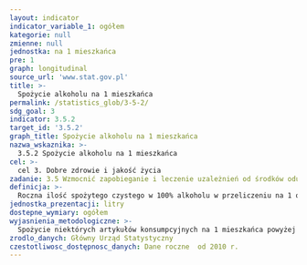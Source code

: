 ```yaml
---
layout: indicator
indicator_variable_1: ogółem
kategorie: null
zmienne: null
jednostka: na 1 mieszkańca
pre: 1
graph: longitudinal
source_url: 'www.stat.gov.pl'
title: >-
  Spożycie alkoholu na 1 mieszkańca
permalink: /statistics_glob/3-5-2/
sdg_goal: 3
indicator: 3.5.2
target_id: '3.5.2'
graph_title: Spożycie alkoholu na 1 mieszkańca
nazwa_wskaznika: >-
  3.5.2 Spożycie alkoholu na 1 mieszkańca
cel: >-
  cel 3. Dobre zdrowie i jakość życia
zadanie: 3.5 Wzmocnić zapobieganie i leczenie uzależnień od środków odurzających, w tym narkotyków oraz szkodliwego spożycia alkoholu.
definicja: >-
  Roczna ilość spożytego czystego w 100% alkoholu w przeliczeniu na 1 osobę wśród osób w wieku 15 lat i więcej.
jednostka_prezentacji: litry
dostepne_wymiary: ogółem
wyjasnienia_metodologiczne: >-
  Spożycie niektórych artykułów konsumpcyjnych na 1 mieszkańca powyżej 15 roku życia — źródłem opracowania są informacje o: wielkości krajowej produkcji, imporcie, eksporcie, zapasach w magazynach producentów i w przedsiębiorstwach handlowych.Metoda obliczeniowa jest zgodna z wytycznymi, gdzie do przeliczeń na czysty alkohol przyjęto odpowiednio dla piw 5%, win i miodów pitnych 12%. Dane o poziomie spożycia opracowane są metodą bilansową, służą ocenie globalnych zmian spożycia żywności w kraju i nie mogą być bezpośrednio porównywane z danymi o spożyciu artykułów żywnościowych w gospodarstwach domowych opracowanymi na podstawie wyników reprezentacyjnych badań budżetów domowych.
zrodlo_danych: Główny Urząd Statystyczny
czestotliwosc_dostępnosc_danych: Dane roczne  od 2010 r.
---
```

